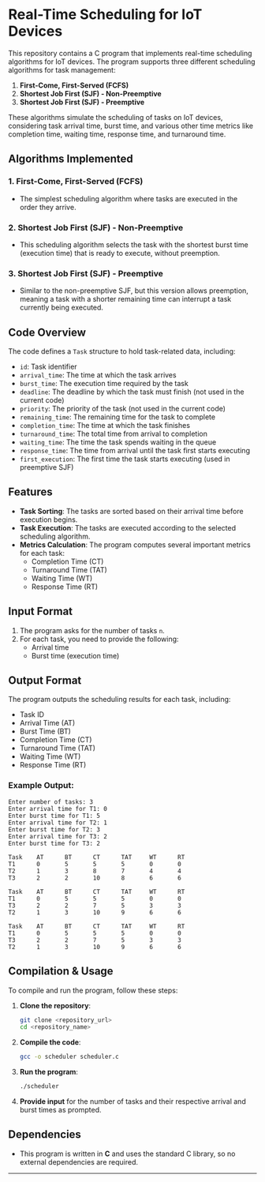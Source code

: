 
# Real-Time Scheduling for IoT Devices

This repository contains a C program that implements real-time scheduling algorithms for IoT devices. The program supports three different scheduling algorithms for task management:

1. **First-Come, First-Served (FCFS)**
2. **Shortest Job First (SJF) - Non-Preemptive**
3. **Shortest Job First (SJF) - Preemptive**

These algorithms simulate the scheduling of tasks on IoT devices, considering task arrival time, burst time, and various other time metrics like completion time, waiting time, response time, and turnaround time.

## Algorithms Implemented

### 1. First-Come, First-Served (FCFS)
- The simplest scheduling algorithm where tasks are executed in the order they arrive.

### 2. Shortest Job First (SJF) - Non-Preemptive
- This scheduling algorithm selects the task with the shortest burst time (execution time) that is ready to execute, without preemption.

### 3. Shortest Job First (SJF) - Preemptive
- Similar to the non-preemptive SJF, but this version allows preemption, meaning a task with a shorter remaining time can interrupt a task currently being executed.

## Code Overview

The code defines a `Task` structure to hold task-related data, including:
- `id`: Task identifier
- `arrival_time`: The time at which the task arrives
- `burst_time`: The execution time required by the task
- `deadline`: The deadline by which the task must finish (not used in the current code)
- `priority`: The priority of the task (not used in the current code)
- `remaining_time`: The remaining time for the task to complete
- `completion_time`: The time at which the task finishes
- `turnaround_time`: The total time from arrival to completion
- `waiting_time`: The time the task spends waiting in the queue
- `response_time`: The time from arrival until the task first starts executing
- `first_execution`: The first time the task starts executing (used in preemptive SJF)

## Features
- **Task Sorting**: The tasks are sorted based on their arrival time before execution begins.
- **Task Execution**: The tasks are executed according to the selected scheduling algorithm.
- **Metrics Calculation**: The program computes several important metrics for each task:
    - Completion Time (CT)
    - Turnaround Time (TAT)
    - Waiting Time (WT)
    - Response Time (RT)

## Input Format

1. The program asks for the number of tasks `n`.
2. For each task, you need to provide the following:
    - Arrival time
    - Burst time (execution time)

## Output Format

The program outputs the scheduling results for each task, including:
- Task ID
- Arrival Time (AT)
- Burst Time (BT)
- Completion Time (CT)
- Turnaround Time (TAT)
- Waiting Time (WT)
- Response Time (RT)

### Example Output:

```
Enter number of tasks: 3
Enter arrival time for T1: 0
Enter burst time for T1: 5
Enter arrival time for T2: 1
Enter burst time for T2: 3
Enter arrival time for T3: 2
Enter burst time for T3: 2

Task    AT      BT      CT      TAT     WT      RT
T1      0       5       5       5       0       0
T2      1       3       8       7       4       4
T3      2       2       10      8       6       6

Task    AT      BT      CT      TAT     WT      RT
T1      0       5       5       5       0       0
T3      2       2       7       5       3       3
T2      1       3       10      9       6       6

Task    AT      BT      CT      TAT     WT      RT
T1      0       5       5       5       0       0
T3      2       2       7       5       3       3
T2      1       3       10      9       6       6
```

## Compilation & Usage

To compile and run the program, follow these steps:

1. **Clone the repository**:
    ```bash
    git clone <repository_url>
    cd <repository_name>
    ```

2. **Compile the code**:
    ```bash
    gcc -o scheduler scheduler.c
    ```

3. **Run the program**:
    ```bash
    ./scheduler
    ```

4. **Provide input** for the number of tasks and their respective arrival and burst times as prompted.

## Dependencies

- This program is written in **C** and uses the standard C library, so no external dependencies are required.




---


